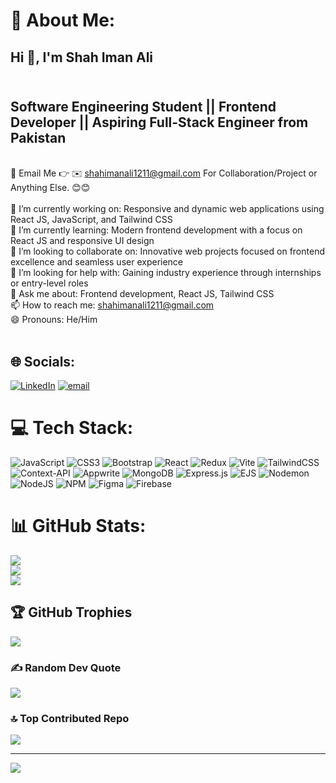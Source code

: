 # 💫 About Me:
## Hi 👋, I'm Shah Iman Ali
## <br>Software Engineering Student || Frontend Developer || Aspiring Full-Stack Engineer from Pakistan<br>
<br>📧 Email Me 👉 ✉️ shahimanali1211@gmail.com For Collaboration/Project or Anything Else. 😊😊<br><br>🔭 I’m currently working on: Responsive and dynamic web applications using React JS, JavaScript, and Tailwind CSS<br>🌱 I’m currently learning:  Modern frontend development with a focus on React JS and responsive UI design<br>👯 I’m looking to collaborate on: Innovative web projects focused on frontend excellence and seamless user experience<br>🤔 I’m looking for help with: Gaining industry experience through internships or entry-level roles<br>💬 Ask me about: Frontend development, React JS, Tailwind CSS<br>📫 How to reach me: shahimanali1211@gmail.com <br>😄 Pronouns: He/Him<br><br>


## 🌐 Socials:
[![LinkedIn](https://img.shields.io/badge/LinkedIn-%230077B5.svg?logo=linkedin&logoColor=white)](https://linkedin.com/in/shahimanali) [![email](https://img.shields.io/badge/Email-D14836?logo=gmail&logoColor=white)](mailto:shahimanali1211@gmail.com) 

# 💻 Tech Stack:
![JavaScript](https://img.shields.io/badge/javascript-%23323330.svg?style=for-the-badge&logo=javascript&logoColor=%23F7DF1E) ![CSS3](https://img.shields.io/badge/css3-%231572B6.svg?style=for-the-badge&logo=css3&logoColor=white) ![Bootstrap](https://img.shields.io/badge/bootstrap-%238511FA.svg?style=for-the-badge&logo=bootstrap&logoColor=white) ![React](https://img.shields.io/badge/react-%2320232a.svg?style=for-the-badge&logo=react&logoColor=%2361DAFB) ![Redux](https://img.shields.io/badge/redux-%23593d88.svg?style=for-the-badge&logo=redux&logoColor=white) ![Vite](https://img.shields.io/badge/vite-%23646CFF.svg?style=for-the-badge&logo=vite&logoColor=white) ![TailwindCSS](https://img.shields.io/badge/tailwindcss-%2338B2AC.svg?style=for-the-badge&logo=tailwind-css&logoColor=white) ![Context-API](https://img.shields.io/badge/Context--Api-000000?style=for-the-badge&logo=react) ![Appwrite](https://img.shields.io/badge/Appwrite-%23FD366E.svg?style=for-the-badge&logo=appwrite&logoColor=white) ![MongoDB](https://img.shields.io/badge/MongoDB-%234ea94b.svg?style=for-the-badge&logo=mongodb&logoColor=white) ![Express.js](https://img.shields.io/badge/express.js-%23404d59.svg?style=for-the-badge&logo=express&logoColor=%2361DAFB) ![EJS](https://img.shields.io/badge/ejs-%23B4CA65.svg?style=for-the-badge&logo=ejs&logoColor=black) ![Nodemon](https://img.shields.io/badge/NODEMON-%23323330.svg?style=for-the-badge&logo=nodemon&logoColor=%BBDEAD) ![NodeJS](https://img.shields.io/badge/node.js-6DA55F?style=for-the-badge&logo=node.js&logoColor=white) ![NPM](https://img.shields.io/badge/NPM-%23CB3837.svg?style=for-the-badge&logo=npm&logoColor=white) ![Figma](https://img.shields.io/badge/figma-%23F24E1E.svg?style=for-the-badge&logo=figma&logoColor=white) ![Firebase](https://img.shields.io/badge/firebase-%23039BE5.svg?style=for-the-badge&logo=firebase)
# 📊 GitHub Stats:
![](https://github-readme-stats.vercel.app/api?username=ShahImanAli&theme=radical&hide_border=false&include_all_commits=true&count_private=false)<br/>
![](https://nirzak-streak-stats.vercel.app/?user=ShahImanAli&theme=radical&hide_border=false)<br/>
![](https://github-readme-stats.vercel.app/api/top-langs/?username=ShahImanAli&theme=radical&hide_border=false&include_all_commits=true&count_private=false&layout=compact)

## 🏆 GitHub Trophies
![](https://github-profile-trophy.vercel.app/?username=ShahImanAli&theme=radical&no-frame=false&no-bg=false&margin-w=4)

### ✍️ Random Dev Quote
![](https://quotes-github-readme.vercel.app/api?type=horizontal&theme=radical)

### 🔝 Top Contributed Repo
![](https://github-contributor-stats.vercel.app/api?username=ShahImanAli&limit=5&theme=dark&combine_all_yearly_contributions=true)

---
[![](https://visitcount.itsvg.in/api?id=ShahImanAli&icon=0&color=0)](https://visitcount.itsvg.in)

